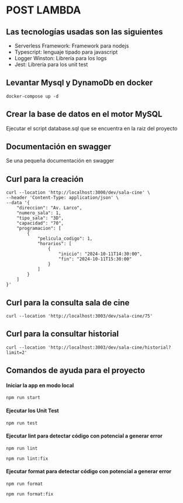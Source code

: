 # POST LAMBDA


## Las tecnologías usadas son las siguientes

- Serverless Framework: Framework para nodejs
- Typescript: lenguaje tipado para javascript
- Logger Winston: Librería para los logs
- Jest: Librería para los unit test

## Levantar Mysql y DynamoDb en docker
```
docker-compose up -d
```

## Crear la base de datos en el motor MySQL
Ejecutar el script database.sql que se encuentra en la raiz del proyecto

## Documentación en swagger 
Se una pequeña documentación en swagger


## Curl para la creación
```
curl --location 'http://localhost:3000/dev/sala-cine' \
--header 'Content-Type: application/json' \
--data '{
    "direccion": "Av. Larco",
    "numero_sala": 1,
    "tipo_sala": "3D",
    "capacidad": "70",
    "programacion": [
        {
            "pelicula_codigo": 1,
            "horarios": [
                {
                    "inicio": "2024-10-11T14:30:00",
                    "fin": "2024-10-11T15:30:00"
                }
            ]
        }
    ]
}'
```

## Curl para la consulta sala de cine
```
curl --location 'http://localhost:3003/dev/sala-cine/75'
```

## Curl para la consultar historial
```
curl --location 'http://localhost:3003/dev/sala-cine/historial?limit=2'
```

## Comandos de ayuda para el proyecto
#### Iniciar la app en modo local
```
npm run start
```

#### Ejecutar los Unit Test
```
npm run test
```

#### Ejecutar lint para detectar código con potencial a generar error
```
npm run lint

npm run lint:fix
```

#### Ejecutar format para detectar código con potencial a generar error
```
npm run format

npm run format:fix
```
